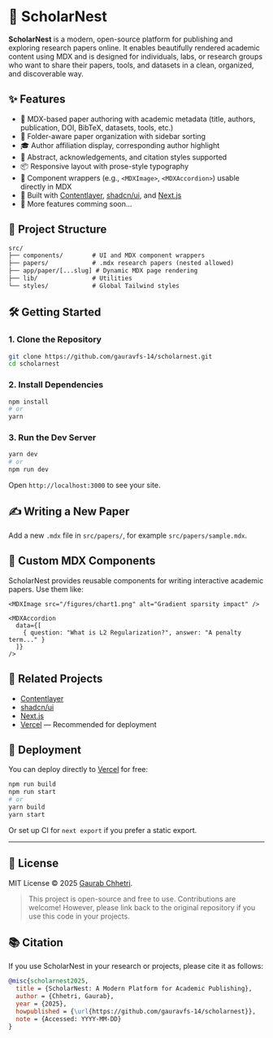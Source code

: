 # 🧠 ScholarNest

**ScholarNest** is a modern, open-source platform for publishing and exploring research papers online. It enables beautifully rendered academic content using MDX and is designed for individuals, labs, or research groups who want to share their papers, tools, and datasets in a clean, organized, and discoverable way.

## ✨ Features

- 📝 MDX-based paper authoring with academic metadata (title, authors, publication, DOI, BibTeX, datasets, tools, etc.)
- 📁 Folder-aware paper organization with sidebar sorting
- 🎓 Author affiliation display, corresponding author highlight
- 📄 Abstract, acknowledgements, and citation styles supported
- 📦 Responsive layout with prose-style typography
- 🧩 Component wrappers (e.g., `<MDXImage>`, `<MDXAccordion>`) usable directly in MDX
- 🧠 Built with [Contentlayer](https://contentlayer.dev/), [shadcn/ui](https://ui.shadcn.com/), and [Next.js](https://nextjs.org/)
- 🚀 More features comming soon...

## 📂 Project Structure

```txt
src/
├── components/        # UI and MDX component wrappers
├── papers/            # .mdx research papers (nested allowed)
├── app/paper/[...slug] # Dynamic MDX page rendering
├── lib/               # Utilities
└── styles/            # Global Tailwind styles
````

## 🛠️ Getting Started

### 1. Clone the Repository

```bash
git clone https://github.com/gauravfs-14/scholarnest.git
cd scholarnest
```

### 2. Install Dependencies

```bash
npm install
# or
yarn
```

### 3. Run the Dev Server

```bash
yarn dev
# or
npm run dev
```

Open `http://localhost:3000` to see your site.

## ✍️ Writing a New Paper

Add a new `.mdx` file in `src/papers/`, for example `src/papers/sample.mdx`.

## 🧩 Custom MDX Components

ScholarNest provides reusable components for writing interactive academic papers. Use them like:

```mdx
<MDXImage src="/figures/chart1.png" alt="Gradient sparsity impact" />

<MDXAccordion
  data={[
    { question: "What is L2 Regularization?", answer: "A penalty term..." }
  ]}
/>
```

## 🔗 Related Projects

* [Contentlayer](https://contentlayer.dev/)
* [shadcn/ui](https://ui.shadcn.com/)
* [Next.js](https://nextjs.org/)
* [Vercel](https://vercel.com/) — Recommended for deployment

## 🚀 Deployment

You can deploy directly to [Vercel](https://vercel.com/) for free:

```bash
npm run build
npm run start
# or
yarn build
yarn start
```

Or set up CI for `next export` if you prefer a static export.

---

## 📜 License

MIT License © 2025 [Gaurab Chhetri](https://gaurabchhetri.com.np).

> This project is open-source and free to use. Contributions are welcome! However, please link back to the original repository if you use this code in your projects.

## 📚 Citation

If you use ScholarNest in your research or projects, please cite it as follows:

```bibtex
@misc{scholarnest2025,
  title = {ScholarNest: A Modern Platform for Academic Publishing},
  author = {Chhetri, Gaurab},
  year = {2025},
  howpublished = {\url{https://github.com/gauravfs-14/scholarnest}},
  note = {Accessed: YYYY-MM-DD}
}
```
